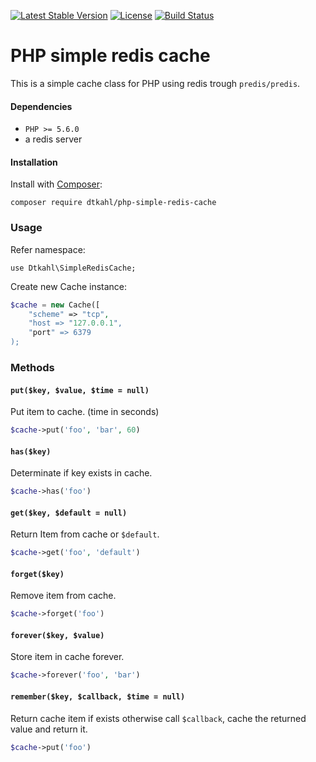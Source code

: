 [![Latest Stable Version](https://poser.pugx.org/dtkahl/php-simple-redis-cache/v/stable)](https://packagist.org/packages/dtkahl/php-simple-redis-cache)
[![License](https://poser.pugx.org/dtkahl/php-simple-redis-cache/license)](https://packagist.org/packages/dtkahl/php-simple-redis-cache)
[![Build Status](https://travis-ci.org/dtkahl/php-simple-redis-cache.svg?branch=master)](https://travis-ci.org/dtkahl/php-simple-redis-cache)


# PHP simple redis cache

This is a simple cache class for PHP using redis trough `predis/predis`.

#### Dependencies

* `PHP >= 5.6.0`
* a redis server


#### Installation

Install with [Composer](http://getcomposer.org):
```
composer require dtkahl/php-simple-redis-cache
```


### Usage

Refer namespace:

```
use Dtkahl\SimpleRedisCache;
```

Create new Cache instance:

```php
$cache = new Cache([
    "scheme" => "tcp",
    "host => "127.0.0.1",
    "port" => 6379
);
```


### Methods

#### `put($key, $value, $time = null)`

Put item to cache. (time in seconds)

```php
$cache->put('foo', 'bar', 60)
```


#### `has($key)`

Determinate if key exists in cache.

```php
$cache->has('foo')
```


#### `get($key, $default = null)`

Return Item from cache or `$default`.

```php
$cache->get('foo', 'default')
```


#### `forget($key)`

Remove item from cache.

```php
$cache->forget('foo')
```


#### `forever($key, $value)`

Store item in cache forever.

```php
$cache->forever('foo', 'bar')
```


#### `remember($key, $callback, $time = null)`

Return cache item if exists otherwise call `$callback`, cache the returned value and return it.

```php
$cache->put('foo')
```
